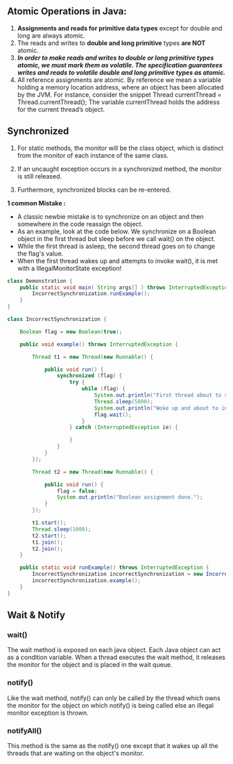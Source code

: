 
## Atomic Operations in Java:

1. **Assignments and reads for primitive data types** except for double and long are always atomic.
2. The reads and writes to **double and long primitive** types **are NOT** atomic.
3. ***In order to make reads and writes to double or long primitive types atomic, we must mark them as volatile. The specification guarantees writes and reads to volatile double and long primitive types as atomic.***
4. All reference assignments are atomic. By reference we mean a variable holding a memory location address, where an object has been allocated by the JVM. For instance, consider the snippet Thread currentThread = Thread.currentThread(); The variable currentThread holds the address for the current thread’s object.

## Synchronized

1. For static methods, the monitor will be the class object, which is distinct from the monitor of each instance of the same class.

2. If an uncaught exception occurs in a synchronized method, the monitor is still released.

3. Furthermore, synchronized blocks can be re-entered.


**1 common Mistake :**

* A classic newbie mistake is to synchronize on an object and then somewhere in the code reassign the object. 
* As an example, look at the code below. We synchronize on a Boolean object in the first thread but sleep before we call wait() on the object. 
* While the first thread is asleep, the second thread goes on to change the flag's value. 
* When the first thread wakes up and attempts to invoke wait(), it is met with a IllegalMonitorState exception! 

```java
class Demonstration {
    public static void main( String args[] ) throws InterruptedException {
        IncorrectSynchronization.runExample();
    }
}

class IncorrectSynchronization {

    Boolean flag = new Boolean(true);

    public void example() throws InterruptedException {

        Thread t1 = new Thread(new Runnable() {

            public void run() {
                synchronized (flag) {
                    try {
                        while (flag) {
                            System.out.println("First thread about to sleep");
                            Thread.sleep(5000);
                            System.out.println("Woke up and about to invoke wait()");
                            flag.wait();
                        }
                    } catch (InterruptedException ie) {

                    }
                }
            }
        });

        Thread t2 = new Thread(new Runnable() {

            public void run() {
                flag = false;
                System.out.println("Boolean assignment done.");
            }
        });

        t1.start();
        Thread.sleep(1000);
        t2.start();
        t1.join();
        t2.join();
    }

    public static void runExample() throws InterruptedException {
        IncorrectSynchronization incorrectSynchronization = new IncorrectSynchronization();
        incorrectSynchronization.example();
    }
}
```

## Wait & Notify

### wait()

The wait method is exposed on each java object. Each Java object can act as a condition variable. When a thread executes the wait method, it releases the monitor for the object and is placed in the wait queue. 

### notify()

Like the wait method, notify() can only be called by the thread which owns the monitor for the object on which notify() is being called else an illegal monitor exception is thrown. 

### notifyAll()

This method is the same as the notify() one except that it wakes up all the threads that are waiting on the object's monitor.